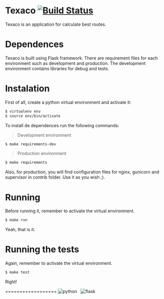 Texaco   [![Build Status](https://travis-ci.org/abnerpc/texaco.svg?branch=master)](https://travis-ci.org/abnerpc/texaco)
======

Texaco is an application for calculate best routes.


Dependences
===========

Texaco is built using Flask framework. There are requirement files for each environment such as development and production.
The development environment contains libraries for debug and tests.


Instalation
===========

First of all, create a python virtual environment and activate it:

```bash
$ virtualenv env
$ source env/bin/activate
```

To install de dependences run the following commands:

> Development environment

```bash
$ make requirements-dev
```

> Production environment

```bash
$ make requirements
```

Also, for production, you will find configuration files for nginx, gunicorn and supervisor in contrib folder.
Use it as you wish ;).


Running
=======

Before running it, remember to activate the virtual environment.

```bash
$ make run
```

Yeah, that is it.


Running the tests
=================

Again, remember to activate the virtual environment.

```bash
$ make test
```

Right!

==================
![python](https://www.python.org/static/community_logos/python-logo.png)
&nbsp;
![flask](http://flask.pocoo.org/static/badges/flask-powered.png)